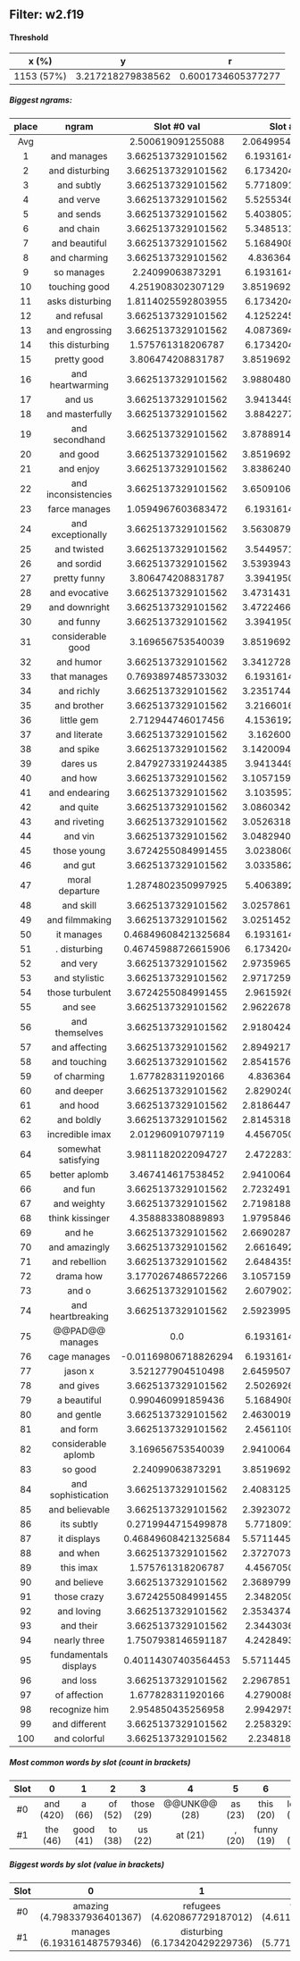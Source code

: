 ## Filter: w2.f19
#### Threshold
x (%) | y | r
:--: | :--: | :--:
1153 (57%) | 3.217218279838562 | 0.6001734605377277
##### Biggest ngrams:
place | ngram | Slot #0 val | Slot #1 val | sum
:--: | :--: | :--: | :--: | :--: 
Avg | | 2.500619091255088 | 2.0649954948028273 | | 
1 | and manages | 3.6625137329101562 | 6.193161487579346 | 9.855675220489502
2 | and disturbing | 3.6625137329101562 | 6.173420429229736 | 9.835934162139893
3 | and subtly | 3.6625137329101562 | 5.771809101104736 | 9.434322834014893
4 | and verve | 3.6625137329101562 | 5.525534629821777 | 9.188048362731934
5 | and sends | 3.6625137329101562 | 5.403805732727051 | 9.066319465637207
6 | and chain | 3.6625137329101562 | 5.348513126373291 | 9.011026859283447
7 | and beautiful | 3.6625137329101562 | 5.168490886688232 | 8.831004619598389
8 | and charming | 3.6625137329101562 | 4.83636474609375 | 8.498878479003906
9 | so manages | 2.24099063873291 | 6.193161487579346 | 8.434152126312256
10 | touching good | 4.251908302307129 | 3.8519692420959473 | 8.103877544403076
11 | asks disturbing | 1.8114025592803955 | 6.173420429229736 | 7.984822988510132
12 | and refusal | 3.6625137329101562 | 4.125224590301514 | 7.78773832321167
13 | and engrossing | 3.6625137329101562 | 4.087369441986084 | 7.74988317489624
14 | this disturbing | 1.575761318206787 | 6.173420429229736 | 7.749181747436523
15 | pretty good | 3.806474208831787 | 3.8519692420959473 | 7.658443450927734
16 | and heartwarming | 3.6625137329101562 | 3.9880480766296387 | 7.650561809539795
17 | and us | 3.6625137329101562 | 3.941344976425171 | 7.603858709335327
18 | and masterfully | 3.6625137329101562 | 3.884227752685547 | 7.546741485595703
19 | and secondhand | 3.6625137329101562 | 3.8788914680480957 | 7.541405200958252
20 | and good | 3.6625137329101562 | 3.8519692420959473 | 7.5144829750061035
21 | and enjoy | 3.6625137329101562 | 3.8386240005493164 | 7.501137733459473
22 | and inconsistencies | 3.6625137329101562 | 3.6509106159210205 | 7.313424348831177
23 | farce manages | 1.0594967603683472 | 6.193161487579346 | 7.252658247947693
24 | and exceptionally | 3.6625137329101562 | 3.5630879402160645 | 7.225601673126221
25 | and twisted | 3.6625137329101562 | 3.544957160949707 | 7.207470893859863
26 | and sordid | 3.6625137329101562 | 3.5393943786621094 | 7.201908111572266
27 | pretty funny | 3.806474208831787 | 3.394195079803467 | 7.200669288635254
28 | and evocative | 3.6625137329101562 | 3.4731431007385254 | 7.135656833648682
29 | and downright | 3.6625137329101562 | 3.4722466468811035 | 7.13476037979126
30 | and funny | 3.6625137329101562 | 3.394195079803467 | 7.056708812713623
31 | considerable good | 3.169656753540039 | 3.8519692420959473 | 7.021625995635986
32 | and humor | 3.6625137329101562 | 3.3412728309631348 | 7.003786563873291
33 | that manages | 0.7693897485733032 | 6.193161487579346 | 6.962551236152649
34 | and richly | 3.6625137329101562 | 3.2351744174957275 | 6.897688150405884
35 | and brother | 3.6625137329101562 | 3.216601610183716 | 6.879115343093872
36 | little gem | 2.712944746017456 | 4.153619289398193 | 6.866564035415649
37 | and literate | 3.6625137329101562 | 3.16260027885437 | 6.825114011764526
38 | and spike | 3.6625137329101562 | 3.1420094966888428 | 6.804523229598999
39 | dares us | 2.8479273319244385 | 3.941344976425171 | 6.789272308349609
40 | and how | 3.6625137329101562 | 3.1057159900665283 | 6.768229722976685
41 | and endearing | 3.6625137329101562 | 3.103595733642578 | 6.766109466552734
42 | and quite | 3.6625137329101562 | 3.0860342979431152 | 6.7485480308532715
43 | and riveting | 3.6625137329101562 | 3.0526318550109863 | 6.715145587921143
44 | and vin | 3.6625137329101562 | 3.0482940673828125 | 6.710807800292969
45 | those young | 3.6724255084991455 | 3.023806095123291 | 6.6962316036224365
46 | and gut | 3.6625137329101562 | 3.033586263656616 | 6.6960999965667725
47 | moral departure | 1.2874802350997925 | 5.406389236450195 | 6.693869471549988
48 | and skill | 3.6625137329101562 | 3.0257861614227295 | 6.688299894332886
49 | and filmmaking | 3.6625137329101562 | 3.0251452922821045 | 6.687659025192261
50 | it manages | 0.46849608421325684 | 6.193161487579346 | 6.6616575717926025
51 | . disturbing | 0.46745988726615906 | 6.173420429229736 | 6.640880316495895
52 | and very | 3.6625137329101562 | 2.9735965728759766 | 6.636110305786133
53 | and stylistic | 3.6625137329101562 | 2.9717259407043457 | 6.634239673614502
54 | those turbulent | 3.6724255084991455 | 2.961592674255371 | 6.634018182754517
55 | and see | 3.6625137329101562 | 2.9622678756713867 | 6.624781608581543
56 | and themselves | 3.6625137329101562 | 2.9180424213409424 | 6.580556154251099
57 | and affecting | 3.6625137329101562 | 2.8949217796325684 | 6.557435512542725
58 | and touching | 3.6625137329101562 | 2.8541576862335205 | 6.516671419143677
59 | of charming | 1.677828311920166 | 4.83636474609375 | 6.514193058013916
60 | and deeper | 3.6625137329101562 | 2.829024076461792 | 6.491537809371948
61 | and hood | 3.6625137329101562 | 2.8186447620391846 | 6.481158494949341
62 | and boldly | 3.6625137329101562 | 2.8145318031311035 | 6.47704553604126
63 | incredible imax | 2.012960910797119 | 4.456705093383789 | 6.469666004180908
64 | somewhat satisfying | 3.9811182022094727 | 2.472283124923706 | 6.453401327133179
65 | better aplomb | 3.467414617538452 | 2.9410064220428467 | 6.408421039581299
66 | and fun | 3.6625137329101562 | 2.7232491970062256 | 6.385762929916382
67 | and weighty | 3.6625137329101562 | 2.7198188304901123 | 6.3823325634002686
68 | think kissinger | 4.358883380889893 | 1.9795846939086914 | 6.338468074798584
69 | and he | 3.6625137329101562 | 2.6690287590026855 | 6.331542491912842
70 | and amazingly | 3.6625137329101562 | 2.661649227142334 | 6.32416296005249
71 | and rebellion | 3.6625137329101562 | 2.648435592651367 | 6.310949325561523
72 | drama how | 3.1770267486572266 | 3.1057159900665283 | 6.282742738723755
73 | and o | 3.6625137329101562 | 2.607902765274048 | 6.270416498184204
74 | and heartbreaking | 3.6625137329101562 | 2.5923995971679688 | 6.254913330078125
75 | @@PAD@@ manages | 0.0 | 6.193161487579346 | 6.193161487579346
76 | cage manages | -0.01169806718826294 | 6.193161487579346 | 6.181463420391083
77 | jason x | 3.521277904510498 | 2.6459507942199707 | 6.167228698730469
78 | and gives | 3.6625137329101562 | 2.502692699432373 | 6.165206432342529
79 | a beautiful | 0.990460991859436 | 5.168490886688232 | 6.1589518785476685
80 | and gentle | 3.6625137329101562 | 2.4630019664764404 | 6.125515699386597
81 | and form | 3.6625137329101562 | 2.456110954284668 | 6.118624687194824
82 | considerable aplomb | 3.169656753540039 | 2.9410064220428467 | 6.110663175582886
83 | so good | 2.24099063873291 | 3.8519692420959473 | 6.092959880828857
84 | and sophistication | 3.6625137329101562 | 2.4083125591278076 | 6.070826292037964
85 | and believable | 3.6625137329101562 | 2.3923072814941406 | 6.054821014404297
86 | its subtly | 0.2719944715499878 | 5.771809101104736 | 6.043803572654724
87 | it displays | 0.46849608421325684 | 5.5711445808410645 | 6.039640665054321
88 | and when | 3.6625137329101562 | 2.3727073669433594 | 6.035221099853516
89 | this imax | 1.575761318206787 | 4.456705093383789 | 6.032466411590576
90 | and believe | 3.6625137329101562 | 2.3689799308776855 | 6.031493663787842
91 | those crazy | 3.6724255084991455 | 2.348205089569092 | 6.020630598068237
92 | and loving | 3.6625137329101562 | 2.3534374237060547 | 6.015951156616211
93 | and their | 3.6625137329101562 | 2.344303607940674 | 6.00681734085083
94 | nearly three | 1.7507938146591187 | 4.242849349975586 | 5.993643164634705
95 | fundamentals displays | 0.40114307403564453 | 5.5711445808410645 | 5.972287654876709
96 | and loss | 3.6625137329101562 | 2.2967851161956787 | 5.959298849105835
97 | of affection | 1.677828311920166 | 4.279008865356445 | 5.956837177276611
98 | recognize him | 2.954850435256958 | 2.994297504425049 | 5.949147939682007
99 | and different | 3.6625137329101562 | 2.258329391479492 | 5.920843124389648
100 | and colorful | 3.6625137329101562 | 2.23481822013855 | 5.897331953048706
##### Most common words by slot (count in brackets)
Slot | 0 | 1 | 2 | 3 | 4 | 5 | 6 | 7 | 8 | 9 | 10 | 11 | 12 | 13 | 14 | 15 | 16 | 17 | 18 | 19 | 20 | 21 | 22 | 23 | 24 | 25 | 26 | 27 | 28 | 29
 :--: | :--: | :--: | :--: | :--: | :--: | :--: | :--: | :--: | :--: | :--: | :--: | :--: | :--: | :--: | :--: | :--: | :--: | :--: | :--: | :--: | :--: | :--: | :--: | :--: | :--: | :--: | :--: | :--: | :--: | :--:
#0 | and (420) | a (66) | of (52) | those (29) | @@UNK@@ (28) | as (23) | this (20) | look (20) | - (16) | comes (12) | is (11) | so (10) | that (10) | little (9) | think (9) | @@PAD@@ (8) | thanks (8) | young (7) | these (7) | his (7) | , (6) | genre (6) | its (5) | tribute (5) | are (5) | dialogue (5) | something (5) | not (5) | better (4) | drama (4)
#1 | the (46) | good (41) | to (38) | us (22) | at (21) | , (20) | funny (19) | is (16) | very (15) | manages (12) | who (12) | humor (11) | beautiful (10) | quite (10) | he (10) | picture (10) | how (9) | well (9) | by (8) | disturbing (7) | charming (7) | young (7) | when (7) | de (7) | like (7) | of (7) | warm (6) | from (6) | sort (6) | for (6)
##### Biggest words by slot (value in brackets)
Slot | 0 | 1 | 2 | 3 | 4 | 5 | 6 | 7 | 8 | 9 | 10 | 11 | 12 | 13 | 14 | 15 | 16 | 17 | 18 | 19 | 20 | 21 | 22 | 23 | 24 | 25 | 26 | 27 | 28 | 29
 :--: | :--: | :--: | :--: | :--: | :--: | :--: | :--: | :--: | :--: | :--: | :--: | :--: | :--: | :--: | :--: | :--: | :--: | :--: | :--: | :--: | :--: | :--: | :--: | :--: | :--: | :--: | :--: | :--: | :--: | :--:
#0 | amazing (4.798337936401367) | refugees (4.620867729187012) | foundation (4.611051559448242) | ii (4.564850807189941) | think (4.358883380889893) | enormously (4.259047031402588) | portrait (4.255423545837402) | touching (4.251908302307129) | unique (4.077309608459473) | usual (4.017683982849121) | thanks (4.003157138824463) | tribute (3.9942116737365723) | somewhat (3.9811182022094727) | filmmakers (3.9749040603637695) | breathtaking (3.9681193828582764) | format (3.8661491870880127) | vistas (3.852830410003662) | pretty (3.806474208831787) | remarkable (3.8013463020324707) | genre (3.751361846923828) | substantial (3.724424362182617) | those (3.6724255084991455) | and (3.6625137329101562) | trees (3.5550694465637207) | earnestness (3.5496511459350586) | history (3.536036968231201) | controversy (3.529015302658081) | jason (3.521277904510498) | better (3.467414617538452) | banality (3.4172940254211426)
#1 | manages (6.193161487579346) | disturbing (6.173420429229736) | subtly (5.771809101104736) | flashes (5.629049301147461) | displays (5.5711445808410645) | verve (5.525534629821777) | departure (5.406389236450195) | sends (5.403805732727051) | chain (5.348513126373291) | marvelous (5.319921493530273) | beautiful (5.168490886688232) | charles (5.030335903167725) | korean (5.016782283782959) | plus (4.923148155212402) | evokes (4.852786540985107) | charming (4.83636474609375) | pray (4.706456184387207) | swedish (4.634780406951904) | romanek (4.564635276794434) | affirming (4.490170001983643) | features (4.477303504943848) | imax (4.456705093383789) | leaving (4.346253871917725) | affection (4.279008865356445) | three (4.242849349975586) | warm (4.23463773727417) | em (4.231853008270264) | heroic (4.231379508972168) | gem (4.153619289398193) | refusal (4.125224590301514)
